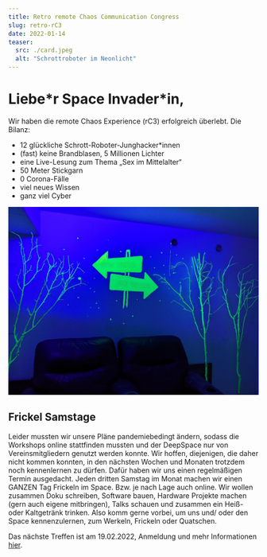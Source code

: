 ```yaml
---
title: Retro remote Chaos Communication Congress
slug: retro-rC3
date: 2022-01-14
teaser:
  src: ./card.jpeg
  alt: "Schrottroboter im Neonlicht"
---
```


# Liebe\*r Space Invader\*in,

Wir haben die remote Chaos Experience (rC3) erfolgreich überlebt. Die Bilanz:

- 12 glückliche Schrott-Roboter-Junghacker\*innen
- (fast) keine Brandblasen, 5 Millionen Lichter
- eine Live-Lesung zum Thema „Sex im Mittelalter“
- 50 Meter Stickgarn
- 0 Corona-Fälle
- viel neues Wissen
- ganz viel Cyber

![](./congress2.jpeg)

## Frickel Samstage

Leider mussten wir unsere Pläne pandemiebedingt ändern, sodass die Workshops online stattfinden mussten und der DeepSpace nur von Vereinsmitgliedern genutzt werden konnte. Wir hoffen, diejenigen, die daher nicht kommen konnten, in den nächsten Wochen und Monaten trotzdem noch kennenlernen zu dürfen. Dafür haben wir uns einen regelmäßigen Termin ausgedacht. Jeden dritten Samstag im Monat machen wir einen GANZEN Tag Frickeln im Space. Bzw. je nach Lage auch online. Wir wollen zusammen Doku schreiben, Software bauen, Hardware Projekte machen (gern auch eigene mitbringen), Talks schauen und zusammen ein Heiß- oder Kaltgetränk trinken. Also komm gerne vorbei, um uns und/ oder den Space kennenzulernen, zum Werkeln, Frickeln oder Quatschen.

Das nächste Treffen ist am 19.02.2022, Anmeldung und mehr Informationen [hier](https://discuss.kalk.space/t/offener-frickelsamstag-februar/696).
